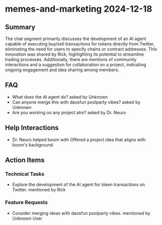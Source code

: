 # memes-and-marketing 2024-12-18

## Summary
The chat segment primarily discusses the development of an AI agent capable of executing buy/sell transactions for tokens directly from Twitter, eliminating the need for users to specify chains or contract addresses. This innovation was shared by Rick, highlighting its potential to streamline trading processes. Additionally, there are mentions of community interactions and a suggestion for collaboration on a project, indicating ongoing engagement and idea sharing among members.

## FAQ
- What does the AI agent do? asked by Unknown
- Can anyone merge this with daosfun poolparty vibes? asked by Unknown
- Are you working on any project atm? asked by Dr. Neuro

## Help Interactions
- Dr. Neuro helped boom with Offered a project idea that aligns with boom's background.

## Action Items

### Technical Tasks
- Explore the development of the AI agent for token transactions on Twitter. mentioned by Rick

### Feature Requests
- Consider merging ideas with daosfun poolparty vibes. mentioned by Unknown User